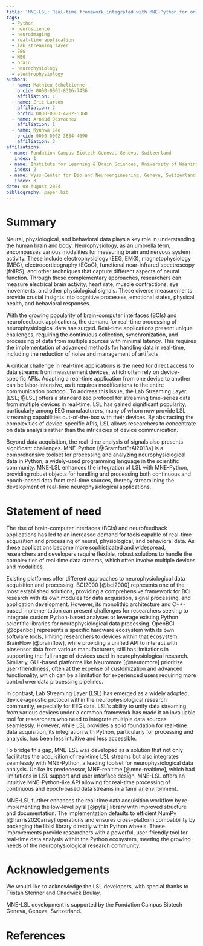 ```yaml
---
title: 'MNE-LSL: Real-time framework integrated with MNE-Python for online neuroscience research through LSL-compatible devices.'
tags:
  - Python
  - neuroscience
  - neuroimaging
  - real-time application
  - lab streaming layer
  - EEG
  - MEG
  - brain
  - neurophysiology
  - electrophysiology
authors:
  - name: Mathieu Scheltienne
    orcid: 0000-0001-8316-7436
    affiliation: 1
  - name: Eric Larson
    affiliation: 2
    orcid: 0000-0003-4782-5360
  - name: Arnaud Desvachez
    affiliation: 1
  - name: Kyuhwa Lee
    orcid: 0000-0002-3854-4690
    affiliation: 3
affiliations:
 - name: Fondation Campus Biotech Geneva, Geneva, Switzerland
   index: 1
 - name: Institute for Learning & Brain Sciences, University of Washington, Seattle, WA, United States of America
   index: 2
 - name: Wyss Center for Bio and Neuroengineering, Geneva, Switzerland
   index: 3
date: 08 August 2024
bibliography: paper.bib
---
```


# Summary

Neural, physiological, and behavioral data plays a key role in understanding the human
brain and body. Neurophysiology, as an umbrella term, encompasses various modalities for
measuring brain and nervous system activity. These include electrophysiology (EEG, EMG),
magnetophysiology (MEG), electrocorticography (ECoG), functional near-infrared
spectroscopy (fNIRS), and other techniques that capture different aspects of neural
function. Through these complementary approaches, researchers can measure electrical
brain activity, heart rate, muscle contractions, eye movements, and other physiological
signals. These diverse measurements provide crucial insights into cognitive processes,
emotional states, physical health, and behavioral responses.

With the growing popularity of brain-computer interfaces (BCIs) and neurofeedback
applications, the demand for real-time processing of neurophysiological data has surged.
Real-time applications present unique challenges, requiring the continuous collection,
synchronization, and processing of data from multiple sources with minimal latency. This
requires the implementation of advanced methods for handling data in real-time,
including the reduction of noise and management of artifacts.

A critical challenge in real-time applications is the need for direct access to data
streams from measurement devices, which often rely on device-specific APIs. Adapting a
real-time application from one device to another can be labor-intensive, as it requires
modifications to the entire communication protocol. To address this issue, the Lab
Streaming Layer [LSL\; @LSL] offers a standardized protocol for streaming time-series
data from multiple devices in real-time. LSL has gained significant popularity,
particularly among EEG manufacturers, many of whom now provide LSL streaming
capabilities out-of-the-box with their devices. By abstracting the complexities of
device-specific APIs, LSL allows researchers to concentrate on data analysis rather than
the intricacies of device communication.

Beyond data acquisition, the real-time analysis of signals also presents significant
challenges. MNE-Python [@GramfortEtAl2013a] is a comprehensive toolset for processing
and analyzing neurophysiological data in Python, a widely-used programming language in
the scientific community. MNE-LSL enhances the integration of LSL with MNE-Python,
providing robust objects for handling and processing both continuous and epoch-based
data from real-time sources, thereby streamlining the development of real-time
neurophysiological applications.

# Statement of need

The rise of brain-computer interfaces (BCIs) and neurofeedback applications has led to
an increased demand for tools capable of real-time acquisition and processing of neural,
physiological, and behavioral data. As these applications become more sophisticated and
widespread, researchers and developers require flexible, robust solutions to handle the
complexities of real-time data streams, which often involve multiple devices and
modalities.

Existing platforms offer different approaches to neurophysiological data acquisition and
processing. BCI2000 [@bci2000] represents one of the most established solutions,
providing a comprehensive framework for BCI research with its own modules for data
acquisition, signal processing, and application development. However, its monolithic
architecture and C++-based implementation can present challenges for researchers seeking
to integrate custom Python-based analyses or leverage existing Python scientific
libraries for neurophysiological data processing. OpenBCI [@openbci] represents a
specific hardware ecosystem with its own software tools, limiting researchers to devices
within that ecosystem. BrainFlow [@brainflow], while providing a unified API to interact
with biosensor data from various manufacturers, still has limitations in supporting the
full range of devices used in neurophysiological research. Similarly, GUI-based
platforms like Neuromore [@neuromore] prioritize user-friendliness, often at the expense
of customization and advanced functionality, which can be a limitation for experienced
users requiring more control over data processing pipelines.

In contrast, Lab Streaming Layer (LSL) has emerged as a widely adopted,
device-agnostic protocol within the neurophysiological research community, especially
for EEG data. LSL's ability to unify data streaming from various devices under a common
framework has made it an invaluable tool for researchers who need to integrate multiple
data sources seamlessly. However, while LSL provides a solid foundation for real-time
data acquisition, its integration with Python, particularly for processing and analysis,
has been less intuitive and less accessible.

To bridge this gap, MNE-LSL was developed as a solution that not only facilitates the
acquisition of real-time LSL streams but also integrates seamlessly with MNE-Python, a
leading toolset for neurophysiological data analysis. Unlike its predecessor,
MNE-realtime [@mne-realtime], which had limitations in LSL support and user interface
design, MNE-LSL offers an intuitive MNE-Python-like API allowing for real-time
processing of continuous and epoch-based data streams in a familiar environment.

MNE-LSL further enhances the real-time data acquisition workflow by re-implementing the
low-level pylsl [@pylsl] library with improved structure and documentation. The
implementation defaults to efficient NumPy [@harris2020array] operations and ensures
cross-platform compatibility by packaging the liblsl library directly within Python
wheels. These improvements provide researchers with a powerful, user-friendly tool for
real-time data analysis within the Python ecosystem, meeting the growing needs of the
neurophysiological research community.

# Acknowledgements

We would like to acknowledge the LSL developers, with special thanks to Tristan
Stenner and Chadwick Boulay.

MNE-LSL development is supported by the Fondation Campus Biotech Geneva, Geneva,
Switzerland.

# References
